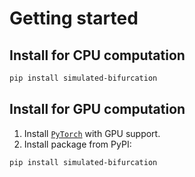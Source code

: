 # Getting started

## Install for CPU computation

```bash
pip install simulated-bifurcation
```

## Install for GPU computation

1. Install [`PyTorch`](https://pytorch.org/get-started/locally/) with GPU support.
2. Install package from PyPI:

```bash
pip install simulated-bifurcation
```
